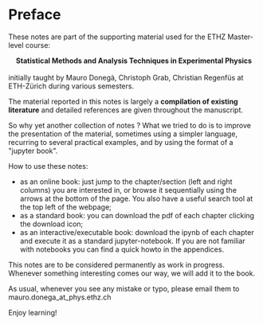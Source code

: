# Preface

These notes are part of the supporting material used for the ETHZ Master-level course:  
<div style="text-align: center">
<strong>Statistical Methods and Analysis Techniques in Experimental Physics</strong>
</div>
<br>
initially taught by Mauro Doneg&agrave;, Christoph Grab, Christian Regenf&uuml;s at ETH-Z&uuml;rich during various semesters.

The material reported in this notes is largely a **compilation of existing literature** and detailed references are given throughout the manuscript. 

So why yet another collection of notes ? What we tried to do is to improve the presentation of the material, sometimes using a simpler language, recurring to several practical examples, and by using the format of a "jupyter book".


How to use these notes:
- as an online book: just jump to the chapter/section (left and right columns) you are interested in, or browse it sequentially using the arrows at the bottom of the page. You also have a useful search tool at the top left of the webpage;
- as a standard book: you can download the pdf of each chapter clicking the download icon;
- as an interactive/executable book: download the ipynb of each chapter and execute it as a standard jupyter-notebook. If you are not familiar with notebooks you can find a quick howto in the appendices.

This notes are to be considered permanently as work in progress. Whenever something interesting comes our way, we will add it to the book.

As usual, whenever you see any mistake or typo, please email them to mauro.donega_at_phys.ethz.ch

Enjoy learning!


